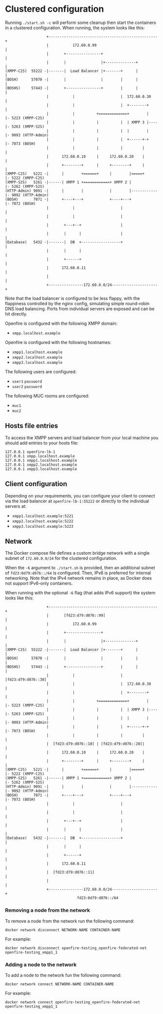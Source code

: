 # Clustered configuration

Running `./start.sh -c` will perform some cleanup then start the containers in a clustered configuration.
When running, the system looks like this:

```
                   +--------------------------------------------------+
                   |           172.60.0.99                            |
                   |       +----------------+                         |
                   |       |                |+--------------+         |
(XMPP-C2S)  55222 -|-------|  Load Balancer |+-------+      |         |
(BOSH)      57070 -|       |                |        |      |         |
(BOSHS)     57443 -|       +----------------+        |      |         |
                   |           |                     |  172.60.0.30   |
                   |           |                     |  +--------+    |
                   |           |          +=============+        |    |- 5223 (XMPP-C2S)
                   |           |          |          |  | XMPP 3 |----|- 5263 (XMPP-S2S)
                   |           |          |          |  |        |    |- 9093 (HTTP-Admin)
                   |           |          |          |  +------+-+    |- 7073 (BOSH)
                   |           |          |          |         |      |
                   |      172.60.0.10     |     172.60.0.20    |      |
                   |      +--------+      |     +--------+     |      |
(XMPP-C2S)   5221 -|      |        +======+     |        |=====+      |- 5222 (XMPP-C2S)
(XMPP-S2S)   5261 -|------| XMPP 1 +============+ XMPP 2 |            |- 5262 (XMPP-S2S)
(HTTP-Admin) 9091 -|      |        |            |        |------------|- 9092 (HTTP-Admin)
(BOSH)       7071 -|      +----+---+            +----+---+            |- 7072 (BOSH)
                   |           |                     |                |
                   |           |                     |                |
                   |       +---+--+                  |                |
                   |       |      |                  |                |
(Database)   5432 -|-------|  DB  +------------------+                |
                   |       |      |                                   |
                   |       +------+                                   |
                   |      172.60.0.11                                 |
                   |                                                  |
                   +----------------172.60.0.0/24---------------------+
```

Note that the load balancer is configured to be less flappy, with the flappiness controlled by the nginx config, 
simulating simple round-robin DNS load balancing. Ports from individual servers are exposed and can be hit directly.

Openfire is configured with the following XMPP domain:

* `xmpp.localhost.example`

Openfire is configured with the following hostnames:

* `xmpp1.localhost.example`
* `xmpp2.localhost.example`
* `xmpp3.localhost.example`

The following users are configured:

* `user1` `password`
* `user2` `password`

The following MUC rooms are configured:

* `muc1`
* `muc2`


## Hosts file entries
To access the XMPP servers and load balancer from your local machine you should
add entries to your hosts file:

```
127.0.0.1 openfire-lb-1
127.0.0.1 xmpp.localhost.example
127.0.0.1 xmpp1.localhost.example
127.0.0.1 xmpp2.localhost.example
127.0.0.1 xmpp3.localhost.example
```

## Client configuration
Depending on your requirements, you can configure your client to connect via the load balancer 
at `openfire-lb-1:55222` or directly to the individual servers at:
- `xmpp1.localhost.example:5221` 
- `xmpp2.localhost.example:5222`
- `xmpp3.localhost.example:5223`

## Network

The Docker compose file defines a custom bridge network with a single subnet of `172.60.0.0/24` for the clustered configuration.

When the `-6` argument to `./start.sh` is provided, then an additional subnet of `fd23:0d79:d076::/64` is configured.
Then, IPv6 is preferred for internal networking. Note that the IPv4 network remains in place, as Docker does not support
IPv6-only containers.

When running with the optional `-6` flag (that adds IPv6 support) the system looks like this:

```
                   +--------------------------------------------------+
                   |       [fd23:d79:d076::99]                        |
                   |           172.60.0.99                            |
                   |       +----------------+                         |
                   |       |                |+--------------+         |
(XMPP-C2S)  55222 -|-------|  Load Balancer |+-------+      |         |
(BOSH)      57070 -|       |                |        |      |         |
(BOSHS)     57443 -|       +----------------+        |      |         |
                   |           |                     | [fd23:d79:d076::30]
                   |           |                     |  172.60.0.30   |
                   |           |                     |  +--------+    |
                   |           |          +=============+        |    |- 5223 (XMPP-C2S)
                   |           |          |          |  | XMPP 3 |----|- 5263 (XMPP-S2S)
                   |           |          |          |  |        |    |- 9093 (HTTP-Admin)
                   |           |          |          |  +------+-+    |- 7073 (BOSH)
                   |           |          |          |         |      |
                   |  [fd23:d79:d076::10] | [fd23:d79:d076::20]|      |
                   |      172.60.0.10     |     172.60.0.20    |      |
                   |      +--------+      |     +--------+     |      |
(XMPP-C2S)   5221 -|      |        +======+     |        |=====+      |- 5222 (XMPP-C2S)
(XMPP-S2S)   5261 -|------| XMPP 1 +============+ XMPP 2 |            |- 5262 (XMPP-S2S)
(HTTP-Admin) 9091 -|      |        |            |        |------------|- 9092 (HTTP-Admin)
(BOSH)       7071 -|      +----+---+            +----+---+            |- 7072 (BOSH)
                   |           |                     |                |
                   |           |                     |                |
                   |       +---+--+                  |                |
                   |       |      |                  |                |
(Database)   5432 -|-------|  DB  +------------------+                |
                   |       |      |                                   |
                   |       +------+                                   |
                   |      172.60.0.11                                 |
                   |  [fd23:d79:d076::11]                             |
                   |                                                  |
                   +----------------172.60.0.0/24---------------------+
                                 fd23:0d79:d076::/64
```

### Removing a node from the network

To remove a node from the network run the following command:

`docker network disconnect NETWORK-NAME CONTAINER-NAME`

For example:

`docker network disconnect openfire-testing_openfire-federated-net openfire-testing_xmpp1_1`

### Adding a node to the network

To add a node to the network fun the following command:

`docker network connect NETWORK-NAME CONTAINER-NAME`

For example:

`docker network connect openfire-testing_openfire-federated-net openfire-testing_xmpp1_1`